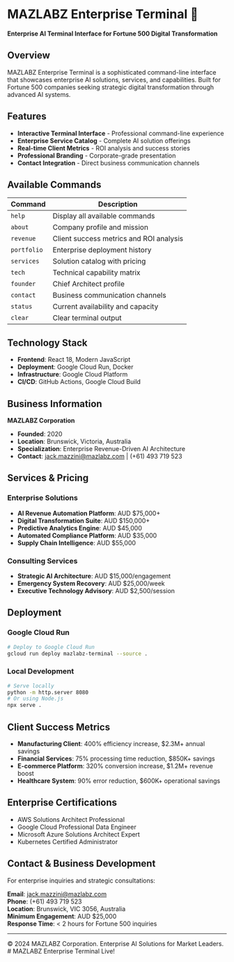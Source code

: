 # MAZLABZ Enterprise Terminal 🚀

**Enterprise AI Terminal Interface for Fortune 500 Digital Transformation**

## Overview

MAZLABZ Enterprise Terminal is a sophisticated command-line interface that showcases enterprise AI solutions, services, and capabilities. Built for Fortune 500 companies seeking strategic digital transformation through advanced AI systems.

## Features

- **Interactive Terminal Interface** - Professional command-line experience
- **Enterprise Service Catalog** - Complete AI solution offerings
- **Real-time Client Metrics** - ROI analysis and success stories
- **Professional Branding** - Corporate-grade presentation
- **Contact Integration** - Direct business communication channels

## Available Commands

| Command | Description |
|---------|-------------|
| `help` | Display all available commands |
| `about` | Company profile and mission |
| `revenue` | Client success metrics and ROI analysis |
| `portfolio` | Enterprise deployment history |
| `services` | Solution catalog with pricing |
| `tech` | Technical capability matrix |
| `founder` | Chief Architect profile |
| `contact` | Business communication channels |
| `status` | Current availability and capacity |
| `clear` | Clear terminal output |

## Technology Stack

- **Frontend**: React 18, Modern JavaScript
- **Deployment**: Google Cloud Run, Docker
- **Infrastructure**: Google Cloud Platform
- **CI/CD**: GitHub Actions, Google Cloud Build

## Business Information

**MAZLABZ Corporation**
- **Founded**: 2020
- **Location**: Brunswick, Victoria, Australia
- **Specialization**: Enterprise Revenue-Driven AI Architecture
- **Contact**: jack.mazzini@mazlabz.com | (+61) 493 719 523

## Services & Pricing

### Enterprise Solutions
- **AI Revenue Automation Platform**: AUD $75,000+
- **Digital Transformation Suite**: AUD $150,000+
- **Predictive Analytics Engine**: AUD $45,000
- **Automated Compliance Platform**: AUD $35,000
- **Supply Chain Intelligence**: AUD $55,000

### Consulting Services
- **Strategic AI Architecture**: AUD $15,000/engagement
- **Emergency System Recovery**: AUD $25,000/week
- **Executive Technology Advisory**: AUD $2,500/session

## Deployment

### Google Cloud Run
```bash
# Deploy to Google Cloud Run
gcloud run deploy mazlabz-terminal --source .
```

### Local Development
```bash
# Serve locally
python -m http.server 8080
# Or using Node.js
npx serve .
```

## Client Success Metrics

- **Manufacturing Client**: 400% efficiency increase, $2.3M+ annual savings
- **Financial Services**: 75% processing time reduction, $850K+ savings
- **E-commerce Platform**: 320% conversion increase, $1.2M+ revenue boost
- **Healthcare System**: 90% error reduction, $600K+ operational savings

## Enterprise Certifications

- AWS Solutions Architect Professional
- Google Cloud Professional Data Engineer
- Microsoft Azure Solutions Architect Expert
- Kubernetes Certified Administrator

## Contact & Business Development

For enterprise inquiries and strategic consultations:

**Email**: jack.mazzini@mazlabz.com  
**Phone**: (+61) 493 719 523  
**Location**: Brunswick, VIC 3056, Australia  
**Minimum Engagement**: AUD $25,000  
**Response Time**: < 2 hours for Fortune 500 inquiries

---

© 2024 MAZLABZ Corporation. Enterprise AI Solutions for Market Leaders.
#   M A Z L A B Z   E n t e r p r i s e   T e r m i n a l   L i v e !  
 